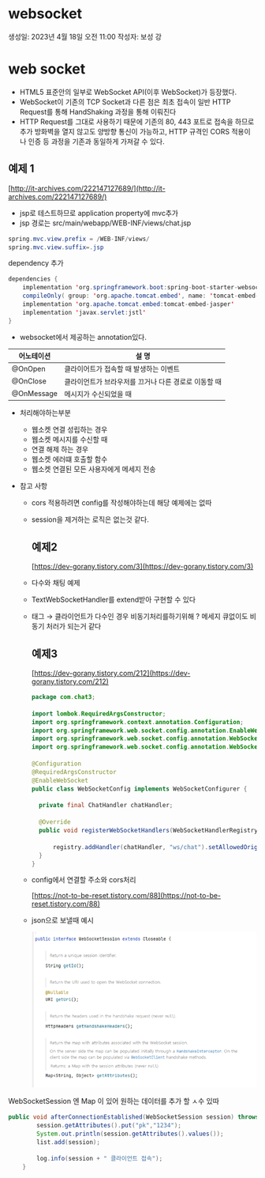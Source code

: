 # websocket

생성일: 2023년 4월 18일 오전 11:00
작성자: 보성 강

# web socket

- HTML5 표준안의 일부로 WebSocket API(이후 WebSocket)가 등장했다.
- WebSocket이 기존의 TCP Socket과 다른 점은 최초 접속이 일반 HTTP Request를 통해 HandShaking 과정을 통해 이뤄진다
- HTTP Request를 그대로 사용하기 때문에 기존의 80, 443 포트로 접속을 하므로 추가 방화벽을 열지 않고도 양방향 통신이 가능하고, HTTP 규격인 CORS 적용이나 인증 등 과정을 기존과 동일하게 가져갈 수 있다.

## 예제 1

[http://it-archives.com/222147127689/](http://it-archives.com/222147127689/)

- jsp로 테스트하므로 application property에 mvc추가
- jsp 경로는 src/main/webapp/WEB-INF/views/chat.jsp

```java
spring.mvc.view.prefix = /WEB-INF/views/
spring.mvc.view.suffix=.jsp
```

dependency 추가

```java
dependencies {
    implementation 'org.springframework.boot:spring-boot-starter-websocket'
    compileOnly( group: 'org.apache.tomcat.embed', name: 'tomcat-embed-jasper', version: '9.0.1')
    implementation 'org.apache.tomcat.embed:tomcat-embed-jasper'
    implementation 'javax.servlet:jstl'
}
```

- websocket에서 제공하는 annotation있다.

| 어노테이션      | 설 명                           |
| ---------- | ----------------------------- |
| @OnOpen    | 클라이어트가 접속할 때 발생하는 이벤트         |
| @OnClose   | 클라이언트가 브라우저를 끄거나 다른 경로로 이동할 때 |
| @OnMessage | 메시지가 수신되었을 때                  |

- 처리해야하는부분
  
  - 웹소켓 연결 성립하는 경우
  - 웹소켓 메시지를 수신할 때
  - 연결 해제 하는 경우
  - 웹소켓 에러떄 호출할 함수
  - 웹소켓 연결된 모든 사용자에게 메세지 전송

- 참고 사항
  
  - cors 적용하려면  config를 작성해야하는데 해당 예제에는 없따
  
  - session을 제거하는 로직은 없는것 같다.
    
    ## 예제2
    
    [https://dev-gorany.tistory.com/3](https://dev-gorany.tistory.com/3)
  
  - 다수와 채팅 예제
  
  - TextWebSocketHandler를 extend받아 구현할 수 있다
  
  - <async-supported> 태그 → 클라이언트가 다수인 경우 비동기처리를하기위해 ? 메세지 큐없이도 비동기 처러가 되는거 같다
    
    ## 예제3
    
    [https://dev-gorany.tistory.com/212](https://dev-gorany.tistory.com/212)
    
    ```java
    package com.chat3;
    
    import lombok.RequiredArgsConstructor;
    import org.springframework.context.annotation.Configuration;
    import org.springframework.web.socket.config.annotation.EnableWebSocket;
    import org.springframework.web.socket.config.annotation.WebSocketConfigurer;
    import org.springframework.web.socket.config.annotation.WebSocketHandlerRegistry;
    
    @Configuration
    @RequiredArgsConstructor
    @EnableWebSocket
    public class WebSocketConfig implements WebSocketConfigurer {
    
      private final ChatHandler chatHandler;
    
      @Override
      public void registerWebSocketHandlers(WebSocketHandlerRegistry registry) {
    
          registry.addHandler(chatHandler, "ws/chat").setAllowedOrigins("*");
      }
    }
    ```
  
  - config에서 연결할 주소와 cors처리
    
    [https://not-to-be-reset.tistory.com/88](https://not-to-be-reset.tistory.com/88)
  
  - json으로 보낼때 예시
    
    ![Untitled](websocket%20fcb42799eefc43a78de3ef4db662fdec/Untitled.png)

WebSocketSession 엔 Map 이 있어 원하는 데이터를 추가 할 ㅅ수 있따

```java
public void afterConnectionEstablished(WebSocketSession session) throws Exception {
        session.getAttributes().put("pk","1234");
        System.out.println(session.getAttributes().values());
        list.add(session);

        log.info(session + " 클라이언트 접속");
    }
```